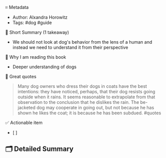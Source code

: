 ⌗ Metadata
- Author: Alxandra Horowitz
- Tags: #dog #guide

📖 Short Summary (1 takeaway)
- We should not look at dog's behavior from the lens of a human and instead we need to understand it from their perspective

🧐 Why I am reading this book
- Deeper understanding of dogs

🙊 Great quotes
> Many dog owners who dress their dogs in coats have the best intentions: they have noticed, perhaps, that their dog resists going outside when it rains. It seems reasonable to extrapolate from that observation to the conclusion that he dislikes the rain. The be-jacketed dog may cooperate in going out, but not because he has shown he likes the coat; it is because he has been subdued. #quotes 

✅ Actionable item
- [ ]

🗂 Detailed Summary
-